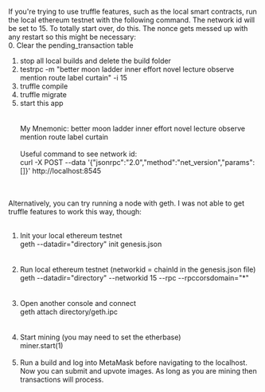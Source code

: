 If you're trying to use truffle features, such as the local smart contracts, run the local ethereum
testnet with the following command. The network id will be set to 15. To totally start over, do this. 
The nonce gets messed up with any restart so this might be necessary:<br />
0. Clear the pending_transaction table <br />
1. stop all local builds and delete the build folder <br />
2. testrpc -m "better moon ladder inner effort novel lecture observe mention route label curtain" -i 15 <br />
3. truffle compile <br />
4. truffle migrate <br />
5. start this app <br />
<br /><br />
My Mnemonic:      better moon ladder inner effort novel lecture observe mention route label curtain 
<br /><br />
Useful command to see network id: <br />
curl -X POST --data '{"jsonrpc":"2.0","method":"net_version","params":[]}' http://localhost:8545 
<br /><br /><br />


Alternatively, you can try running a node with geth. I was not able to get truffle features to work this way, though:
<br /><br />
1. Init your local ethereum testnet <br />
geth --datadir="directory" init genesis.json <br />
<br /><br />
2. Run local ethereum testnet (networkid = chainId in the genesis.json file) <br />
geth --datadir="directory" --networkid 15 --rpc --rpccorsdomain="*" <br />
<br /><br />
3. Open another console and connect <br />
geth attach directory/geth.ipc <br />
<br /><br />
4. Start mining (you may need to set the etherbase) <br />
miner.start(1) 
<br /><br />
5. Run a build and log into MetaMask before navigating to the localhost. Now you can submit and upvote images.
As long as you are mining then transactions will process.
